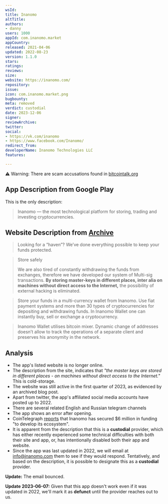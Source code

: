 ```yaml
---
wsId: 
title: Inanomo
altTitle: 
authors:
- danny
users: 1000
appId: com.inanomo.market
appCountry: 
released: 2021-04-06
updated: 2022-08-23
version: 1.1.0
stars: 
ratings: 
reviews: 
size: 
website: https://inanomo.com/
repository: 
issue: 
icon: com.inanomo.market.png
bugbounty: 
meta: removed
verdict: custodial
date: 2023-12-06
signer: 
reviewArchive: 
twitter: 
social:
- https://vk.com/inanomo
- https://www.facebook.com/Inanomo/
redirect_from: 
developerName: Inanomo Technologies LLC
features: 

---
```


⚠️ Warning: There are scam accusations found in [bitcointalk.org](https://bitcointalk.org/index.php?topic=5364857.msg58147904#msg58147904)

## App Description from Google Play 

This is the only description:

> Inanomo — the most technological platform for storing, trading and investing cryptocurrencies.

## Website Description from [Archive](https://web.archive.org/web/20230317122357/https://inanomo.com/en) 

> Looking for a “haven”? We’ve done everything possible to keep your funds protected.

> Store safely
>
> We are also tired of constantly withdrawing the funds from exchanges, therefore we have developed our system of Multi-sig transactions. **By storing master-keys in different places, inter alia on machines without direct access to the Internet,** the possibility of external hacking is eliminated. 

> Store your funds in a multi-currency wallet from Inanomo. Use fiat payment systems and more than 30 types of cryptocurrencies for depositing and withdrawing funds. In Inanomo Wallet one can instantly buy, sell or exchange a cryptocurrency.

> Inanomo Wallet utilises bitcoin mixer. Dynamic change of addresses doesn’t allow to track the operations of a separate client and preserves his anonymity in the network.

## Analysis 

- The app's listed website is no longer online. 
- The description from the site, indicates that *"the master keys are stored in different places - on machines without direct access to the Internet."* This is cold-storage.
- The website was still active in the first quarter of 2023, as evidenced by an archived blog post.
- Apart from twitter, the app's affiliated social media accounts have posted up to 2022. 
- There are several related English and Russian telegram channels 
- The app shows an error after opening. 
- CoinTelegraph [reports](https://cointelegraph.com/press-releases/inanomo-secures-6m-in-funding-to-develop-innovative-metaverse-concept) that Inanomo has secured $6 million in funding "to develop its ecosystem".
- It is apparent from the description that this is a **custodial** provider, which has either recently experienced some technical difficulties with both their site and app, or, has intentionally disabled both their app and website. 
- Since the app was last updated in 2022, we will email at 	info@inanomo.com them to see if they would respond. Tentatively, and based on the description, it is possible to designate this as a **custodial** provider.

**Update:** The email bounced.

**Update 2023-06-07:** Given that this app doesn't work even if it was updated in 2022, we'll mark it as **defunct** until the provider reaches out to us.

